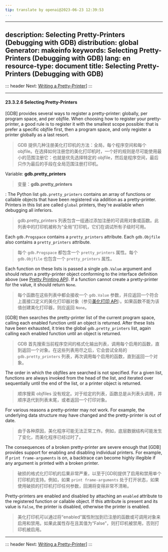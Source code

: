 ```yaml
---
tip: translate by openai@2023-06-23 12:39:53
...
```

---
description: Selecting Pretty-Printers (Debugging with GDB)
distribution: global
Generator: makeinfo
keywords: Selecting Pretty-Printers (Debugging with GDB)
lang: en
resource-type: document
title: Selecting Pretty-Printers (Debugging with GDB)
-----------------------------------------------------

::: header
Next: [Writing a Pretty-Printer](Writing-a-Pretty_002dPrinter.html#Writing-a-Pretty_002dPrinter)]
:::

---

#### 23.3.2.6 Selecting Pretty-Printers

[GDB] provides several ways to register a pretty-printer: globally, per program space, and per objfile. When choosing how to register your pretty-printer, a good rule is to register it with the smallest scope possible: that is prefer a specific objfile first, then a program space, and only register a printer globally as a last resort.

> GDB 提供几种注册美化打印机的方法：全局，每个程序空间和每个 objfile。在选择如何注册您的美化打印机时，一个好的规则是尽可能使用最小的范围注册它：也就是优先选择特定的 objfile，然后是程序空间，最后只作为最后的手段在全局范围注册打印机。

Variable: **gdb.pretty_printers**

> 变量：**gdb.pretty_printers**

:   The Python list `gdb.pretty_printers` contains an array of functions or callable objects that have been registered via addition as a pretty-printer. Printers in this list are called `global` printers, they're available when debugging all inferiors.

> gdb.pretty_printers 列表包含一组通过添加注册的可调用对象或函数。此列表中的打印机被称为“全局”打印机，它们在调试所有子级时可用。

Each `gdb.Progspace` contains a `pretty_printers` attribute. Each `gdb.Objfile` also contains a `pretty_printers` attribute.

> 每个 `gdb.Progspace` 都包含一个 `pretty_printers` 属性。每个 `gdb.Objfile` 也包含一个 `pretty_printers` 属性。

Each function on these lists is passed a single `gdb.Value` argument and should return a pretty-printer object conforming to the interface definition above (see [Pretty Printing API](Pretty-Printing-API.html#Pretty-Printing-API)). If a function cannot create a pretty-printer for the value, it should return `None`.

> 每个函数在这些列表中都会接收一个 `gdb.Value` 参数，并应返回一个符合上面接口定义的美化打印器对象（参见[美化打印 API](Pretty-Printing-API.html#Pretty-Printing-API)）。如果函数不能为该值创建美化打印器，则应返回 `None`。

[GDB] then searches the pretty-printer list of the current program space, calling each enabled function until an object is returned. After these lists have been exhausted, it tries the global `gdb.pretty_printers` list, again calling each enabled function until an object is returned.

> GDB 首先搜索当前程序空间的格式化输出列表，调用每个启用的函数，直到返回一个对象。在这些列表用尽之后，它会尝试全局的 `gdb.pretty_printers` 列表，再次调用每个启用的函数，直到返回一个对象。

The order in which the objfiles are searched is not specified. For a given list, functions are always invoked from the head of the list, and iterated over sequentially until the end of the list, or a printer object is returned.

> 顺序搜索 objfiles 没有规定。对于给定的列表，函数总是从列表头调用，并顺序迭代到列表末尾，或者返回一个打印对象。

For various reasons a pretty-printer may not work. For example, the underlying data structure may have changed and the pretty-printer is out of date.

> 由于各种原因，美化程序可能无法正常工作。例如，底层数据结构可能发生了变化，而美化程序已经过时了。

The consequences of a broken pretty-printer are severe enough that [GDB] provides support for enabling and disabling individual printers. For example, if `print frame-arguments` is on, a backtrace can become highly illegible if any argument is printed with a broken printer.

> 破损的格式化打印机的后果非常严重，以至于[GDB]提供了启用和禁用单个打印机的支持。例如，如果 `print frame-arguments` 处于打开状态，如果使用破损的打印机打印任何参数，回溯将变得非常不清晰。

Pretty-printers are enabled and disabled by attaching an `enabled` attribute to the registered function or callable object. If this attribute is present and its value is `False`, the printer is disabled, otherwise the printer is enabled.

> 美化打印机可以通过将“enabled”属性附加到已注册的函数或可调用对象来启用和禁用。如果此属性存在且其值为“False”，则打印机被禁用，否则打印机被启用。

---

::: header
Next: [Writing a Pretty-Printer](Writing-a-Pretty_002dPrinter.html#Writing-a-Pretty_002dPrinter)]
:::
